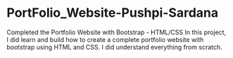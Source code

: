 # PortFolio_Website-Pushpi-Sardana
Completed the Portfolio Website with Bootstrap - HTML/CSS In this project, I did learn and build how to create a complete portfolio website with bootstrap using HTML and CSS. I did understand everything from scratch. 


